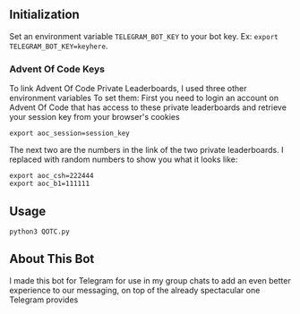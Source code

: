## Initialization
Set an environment variable `TELEGRAM_BOT_KEY` to your bot key.
Ex: `export TELEGRAM_BOT_KEY=keyhere`.

### Advent Of Code Keys
To link Advent Of Code Private Leaderboards, I used three other environment variables
To set them:
First you need to login an account on Advent Of Code that has access to these private leaderboards and retrieve your session key from your browser's cookies
```
export aoc_session=session_key
```
The next two are the numbers in the link of the two private leaderboards. I replaced with random numbers to show you what it looks like:
```
export aoc_csh=222444
export aoc_b1=111111
```

## Usage
`python3 QOTC.py`

## About This Bot
I made this bot for Telegram for use in my group chats to add an even better experience to our messaging, on top of the already spectacular one Telegram provides
